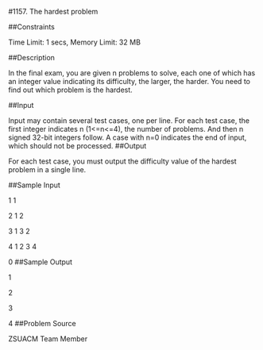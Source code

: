 #1157. The hardest problem

##Constraints

Time Limit: 1 secs, Memory Limit: 32 MB

##Description

In the final exam, you are given n problems to solve, each one of which has an integer value indicating its difficulty, the larger, the harder. You need to find out which problem is the hardest.

##Input

Input may contain several test cases, one per line. For each test case, the first integer indicates n (1<=n<=4), the number of problems. And then n signed 32-bit integers follow. A case with n=0 indicates the end of input, which should not be processed.
##Output

For each test case, you must output the difficulty value of the hardest problem in a single line.

##Sample Input

1 1

2 1 2

3 1 3 2

4 1 2 3 4

0
##Sample Output

1

2

3

4
##Problem Source

ZSUACM Team Member